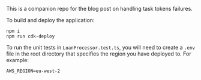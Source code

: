 This is a companion repo for the blog post on handling task tokens failures.

To build and deploy the application:

```
npm i
npm run cdk-deploy
```

To run the unit tests in `LoanProcessor.test.ts`, you will need to create a `.env` file in the root directory that specifies the region you have deployed to. For example:

```
AWS_REGION=eu-west-2
```
